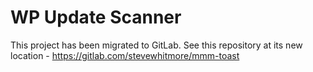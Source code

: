 # WP Update Scanner

This project has been migrated to GitLab. See this repository at its new location - https://gitlab.com/stevewhitmore/mmm-toast

